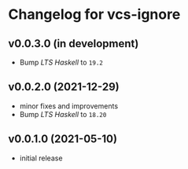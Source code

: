 # Changelog for vcs-ignore

## v0.0.3.0 (in development)
- Bump _LTS Haskell_ to `19.2`

## v0.0.2.0 (2021-12-29)
- minor fixes and improvements
- Bump _LTS Haskell_ to `18.20`

## v0.0.1.0 (2021-05-10)
- initial release

